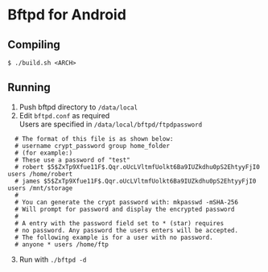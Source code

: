 # Bftpd for Android

## Compiling
```shell
$ ./build.sh <ARCH>
```

## Running
1. Push bftpd directory to `/data/local`
2. Edit `bftpd.conf` as required  
    Users are specified in `/data/local/bftpd/ftpdpassword`  
```
  # The format of this file is as shown below:
  # username crypt_password group home_folder
  # (for example:)
  # These use a password of "test"
  # robert $5$ZxTp9Xfue11F$.Qqr.oUcLVltmfUolkt6Ba9IUZkdhu0pS2EhtyyFjI0 users /home/robert
  # james $5$ZxTp9Xfue11F$.Qqr.oUcLVltmfUolkt6Ba9IUZkdhu0pS2EhtyyFjI0 users /mnt/storage
  #
  # You can generate the crypt password with: mkpasswd -mSHA-256
  # Will prompt for password and display the encrypted password
  #
  # A entry with the password field set to * (star) requires
  # no password. Any password the users enters will be accepted.
  # The following example is for a user with no password.
  # anyone * users /home/ftp
```
3. Run with `./bftpd -d`
